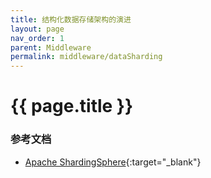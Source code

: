 ```yaml
---
title: 结构化数据存储架构的演进
layout: page
nav_order: 1
parent: Middleware
permalink: middleware/dataSharding
---
```


# {{ page.title }}  


### 参考文档
+ [Apache ShardingSphere](https://shardingsphere.apache.org/document/current/cn/overview/){:target="_blank"}
